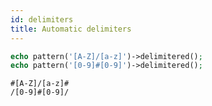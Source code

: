 ```yaml
---
id: delimiters
title: Automatic delimiters
---
```


```php
echo pattern('[A-Z]/[a-z]')->delimitered();
echo pattern('[0-9]#[0-9]')->delimitered();
```
```text
#[A-Z]/[a-z]#
/[0-9]#[0-9]/
```
